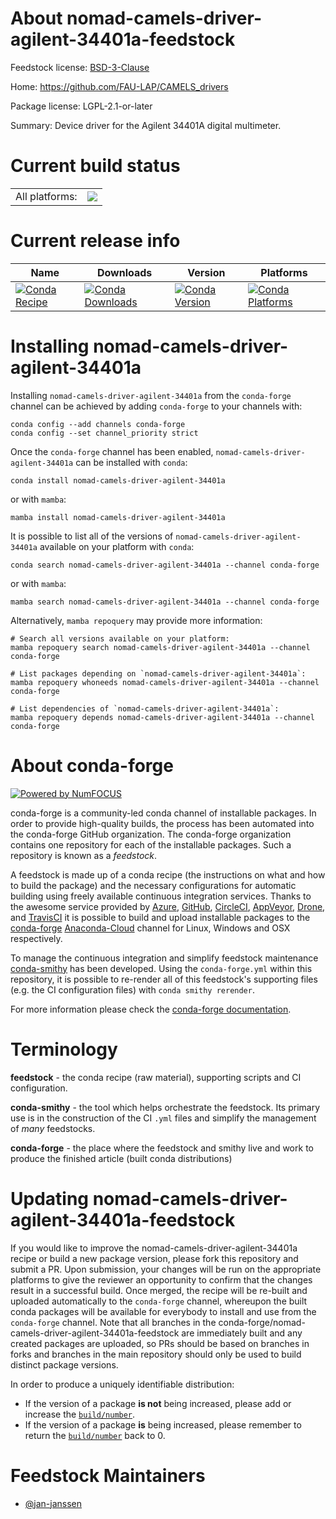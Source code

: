 About nomad-camels-driver-agilent-34401a-feedstock
==================================================

Feedstock license: [BSD-3-Clause](https://github.com/conda-forge/nomad-camels-driver-agilent-34401a-feedstock/blob/main/LICENSE.txt)

Home: https://github.com/FAU-LAP/CAMELS_drivers

Package license: LGPL-2.1-or-later

Summary: Device driver for the Agilent 34401A digital multimeter.

Current build status
====================


<table><tr><td>All platforms:</td>
    <td>
      <a href="https://dev.azure.com/conda-forge/feedstock-builds/_build/latest?definitionId=20698&branchName=main">
        <img src="https://dev.azure.com/conda-forge/feedstock-builds/_apis/build/status/nomad-camels-driver-agilent-34401a-feedstock?branchName=main">
      </a>
    </td>
  </tr>
</table>

Current release info
====================

| Name | Downloads | Version | Platforms |
| --- | --- | --- | --- |
| [![Conda Recipe](https://img.shields.io/badge/recipe-nomad--camels--driver--agilent--34401a-green.svg)](https://anaconda.org/conda-forge/nomad-camels-driver-agilent-34401a) | [![Conda Downloads](https://img.shields.io/conda/dn/conda-forge/nomad-camels-driver-agilent-34401a.svg)](https://anaconda.org/conda-forge/nomad-camels-driver-agilent-34401a) | [![Conda Version](https://img.shields.io/conda/vn/conda-forge/nomad-camels-driver-agilent-34401a.svg)](https://anaconda.org/conda-forge/nomad-camels-driver-agilent-34401a) | [![Conda Platforms](https://img.shields.io/conda/pn/conda-forge/nomad-camels-driver-agilent-34401a.svg)](https://anaconda.org/conda-forge/nomad-camels-driver-agilent-34401a) |

Installing nomad-camels-driver-agilent-34401a
=============================================

Installing `nomad-camels-driver-agilent-34401a` from the `conda-forge` channel can be achieved by adding `conda-forge` to your channels with:

```
conda config --add channels conda-forge
conda config --set channel_priority strict
```

Once the `conda-forge` channel has been enabled, `nomad-camels-driver-agilent-34401a` can be installed with `conda`:

```
conda install nomad-camels-driver-agilent-34401a
```

or with `mamba`:

```
mamba install nomad-camels-driver-agilent-34401a
```

It is possible to list all of the versions of `nomad-camels-driver-agilent-34401a` available on your platform with `conda`:

```
conda search nomad-camels-driver-agilent-34401a --channel conda-forge
```

or with `mamba`:

```
mamba search nomad-camels-driver-agilent-34401a --channel conda-forge
```

Alternatively, `mamba repoquery` may provide more information:

```
# Search all versions available on your platform:
mamba repoquery search nomad-camels-driver-agilent-34401a --channel conda-forge

# List packages depending on `nomad-camels-driver-agilent-34401a`:
mamba repoquery whoneeds nomad-camels-driver-agilent-34401a --channel conda-forge

# List dependencies of `nomad-camels-driver-agilent-34401a`:
mamba repoquery depends nomad-camels-driver-agilent-34401a --channel conda-forge
```


About conda-forge
=================

[![Powered by
NumFOCUS](https://img.shields.io/badge/powered%20by-NumFOCUS-orange.svg?style=flat&colorA=E1523D&colorB=007D8A)](https://numfocus.org)

conda-forge is a community-led conda channel of installable packages.
In order to provide high-quality builds, the process has been automated into the
conda-forge GitHub organization. The conda-forge organization contains one repository
for each of the installable packages. Such a repository is known as a *feedstock*.

A feedstock is made up of a conda recipe (the instructions on what and how to build
the package) and the necessary configurations for automatic building using freely
available continuous integration services. Thanks to the awesome service provided by
[Azure](https://azure.microsoft.com/en-us/services/devops/), [GitHub](https://github.com/),
[CircleCI](https://circleci.com/), [AppVeyor](https://www.appveyor.com/),
[Drone](https://cloud.drone.io/welcome), and [TravisCI](https://travis-ci.com/)
it is possible to build and upload installable packages to the
[conda-forge](https://anaconda.org/conda-forge) [Anaconda-Cloud](https://anaconda.org/)
channel for Linux, Windows and OSX respectively.

To manage the continuous integration and simplify feedstock maintenance
[conda-smithy](https://github.com/conda-forge/conda-smithy) has been developed.
Using the ``conda-forge.yml`` within this repository, it is possible to re-render all of
this feedstock's supporting files (e.g. the CI configuration files) with ``conda smithy rerender``.

For more information please check the [conda-forge documentation](https://conda-forge.org/docs/).

Terminology
===========

**feedstock** - the conda recipe (raw material), supporting scripts and CI configuration.

**conda-smithy** - the tool which helps orchestrate the feedstock.
                   Its primary use is in the construction of the CI ``.yml`` files
                   and simplify the management of *many* feedstocks.

**conda-forge** - the place where the feedstock and smithy live and work to
                  produce the finished article (built conda distributions)


Updating nomad-camels-driver-agilent-34401a-feedstock
=====================================================

If you would like to improve the nomad-camels-driver-agilent-34401a recipe or build a new
package version, please fork this repository and submit a PR. Upon submission,
your changes will be run on the appropriate platforms to give the reviewer an
opportunity to confirm that the changes result in a successful build. Once
merged, the recipe will be re-built and uploaded automatically to the
`conda-forge` channel, whereupon the built conda packages will be available for
everybody to install and use from the `conda-forge` channel.
Note that all branches in the conda-forge/nomad-camels-driver-agilent-34401a-feedstock are
immediately built and any created packages are uploaded, so PRs should be based
on branches in forks and branches in the main repository should only be used to
build distinct package versions.

In order to produce a uniquely identifiable distribution:
 * If the version of a package **is not** being increased, please add or increase
   the [``build/number``](https://docs.conda.io/projects/conda-build/en/latest/resources/define-metadata.html#build-number-and-string).
 * If the version of a package **is** being increased, please remember to return
   the [``build/number``](https://docs.conda.io/projects/conda-build/en/latest/resources/define-metadata.html#build-number-and-string)
   back to 0.

Feedstock Maintainers
=====================

* [@jan-janssen](https://github.com/jan-janssen/)

